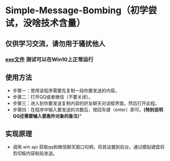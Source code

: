 # Simple-Message-Bombing（初学尝试，没啥技术含量）
## 仅供学习交流，请勿用于骚扰他人
### [exe文件](https://github.com/myhonor123/Simple-Message-Bombing/blob/main/Bomb/Bomb.exe) 测试可以在Win10上正常运行
## 使用方法
  - 步骤一：使用该程序需要先复制一段你要发送的内容。
  - 步骤二：打开QQ或者微信（不要关闭）。
  - 步骤三：进入到你要发送复制内容的好友聊天对话框界面，然后打开此程。
  - 步骤四：在程序中输入要发送的次数后，按回车键（enter）即可。**(特别说明QQ还需要输入要轰炸对象的备注)"**
 ## 实现原理
   - 调用 win api 获取qq和微信聊天窗口句柄，将其设置到前台，通过模拟键盘将剪切板内容粘贴发送。

